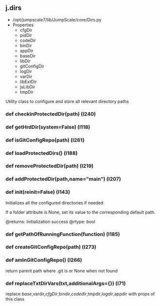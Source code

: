 ## j.dirs

- /opt/jumpscale7/lib/JumpScale/core/Dirs.py
- Properties
    - cfgDir
    - pidDir
    - codeDir
    - binDir
    - appDir
    - baseDir
    - libDir
    - gitConfigDir
    - logDir
    - varDir
    - libExtDir
    - jsLibDir
    - tmpDir

Utility class to configure and store all relevant directory paths

### def checkInProtectedDir(path) (l240)

### def getHrdDir(system=False) (l118)

### def isGitConfigRepo(path) (l261)

### def loadProtectedDirs() (l188)

### def removeProtectedDir(path) (l219)

### def addProtectedDir(path,name="main") (l207)

### def init(reinit=False) (l143)

Initializes all the configured directories if needed

If a folder attribute is None, set its value to the corresponding
default path.

@returns: Initialization success
@rtype: bool

### def getPathOfRunningFunction(function) (l185)

### def createGitConfigRepo(path) (l273)

### def amInGitConfigRepo() (l266)

return parent path where .git is or None when not found

### def replaceTxtDirVars(txt,additionalArgs={}) (l71)

replace $base,$vardir,$cfgDir,$bindir,$codedir,$tmpdir,$logdir,$appdir with props of this class


